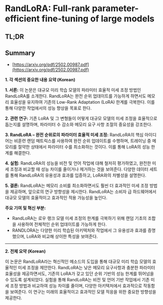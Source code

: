 # RandLoRA: Full-rank parameter-efficient fine-tuning of large models
## TL;DR
## Summary
- [https://arxiv.org/pdf/2502.00987.pdf](https://arxiv.org/pdf/2502.00987.pdf)

**1. 각 섹션의 중요한 내용 요약 (Korean)**

**1. 서론:**
이 논문은 대규모 미리 학습 모델의 파라미터 효율적 미세 조정 방법인 RandLoRA를 소개한다. RandLoRA는 완전 순위 업데이트를 가능하게 하면서도 메모리 효율성을 유지하여 기존의 Low-Rank Adaptation (LoRA) 한계를 극복한다. 이를 통해 다양한 작업에서의 성능 향상을 목표로 한다.

**2. 관련 연구:**
기존 LoRA 및 그 변형들이 어떻게 대규모 모델의 미세 조정을 효율적으로 돕는지를 설명하며, 파라미터 수 감소와 메모리 요구 사항 조절의 중요성을 강조한다.

**3. RandLoRA – 완전 순위로의 파라미터 효율적 미세 조정:**
RandLoRA의 핵심 아이디어는 비훈련 랜덤 매트릭스를 사용하여 완전 순위 업데이트를 수행하며, 트레이닝 중 메모리를 절약한 상태에서 파라미터 수를 최소화하는 것이다. 이를 통해 LoRA의 성능 한계를 해결한다.

**4. 실험:**
RandLoRA의 성능을 비전 및 언어 작업에 대해 철저히 평가하였고, 완전한 미세 조정과 비교할 때 성능 차이를 줄이거나 제거하는 것을 보여준다. 다양한 데이터 세트를 통해 RandLoRA의 유용성과 효과를 입증하고, LoRA와의 차별성을 설명한다.

**5. 결론:**
RandLoRA는 메모리 소비를 최소화하면서도 훨씬 더 효과적인 미세 조정 방법을 제공하며, 앞으로의 연구 방향성을 제시한다. RandLoRA는 소비자 급 하드웨어에서 대규모 모델의 효율적이고 효과적인 적용 가능성을 높인다.

**주요 기여 및 혁신 부분:**
- RandLoRA는 로우 랭크 모델 미세 조정의 한계를 극복하기 위해 랜덤 기초의 조합을 사용하여 전체적인 순위 업데이트를 가능하게 한다.
- RANDLORA는 다양한 미리 학습된 아키텍처와 작업에서 그 유용성과 효과를 증명했으며, LoRA와 비교해 상이한 특성을 보여준다.

---

**2. 전체 요약 (Korean)**

이 논문은 RandLoRA라는 혁신적인 메소드의 도입을 통해 대규모 미리 학습 모델의 효율적인 미세 조정을 제안한다. RandLoRA는 낮은 메모리 요구사항과 충분한 파라미터 효율성을 제공하면서도, 기존의 LoRA가 갖고 있던 순위 기반의 성능 한계를 뛰어넘을 수 있도록 설계되었다. 실험을 통해 RandLoRA는 비전 및 언어 기반 작업에서 기존 미세 조정 방법과 비교하여 성능 차이를 줄이며, 다양한 아키텍처에서 효과적으로 작동함을 보여준다. 이 연구는 미래의 효율적이고 효과적인 모델 적응을 위한 중요한 방향성을 제공한다.
